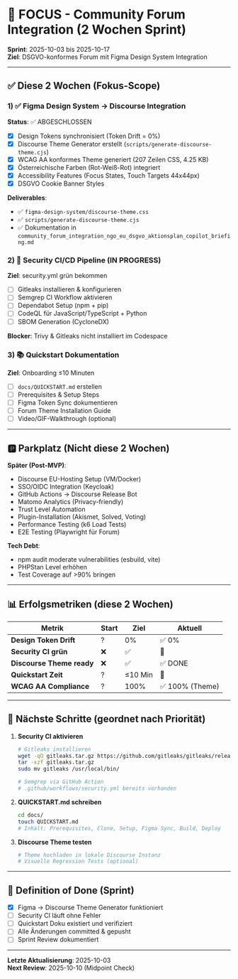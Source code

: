 # 🎯 FOCUS - Community Forum Integration (2 Wochen Sprint)

**Sprint**: 2025-10-03 bis 2025-10-17  
**Ziel**: DSGVO-konformes Forum mit Figma Design System Integration

---

## ✅ Diese 2 Wochen (Fokus-Scope)

### 1) ✅ Figma Design System → Discourse Integration

**Status**: ✅ ABGESCHLOSSEN

- [x] Design Tokens synchronisiert (Token Drift = 0%)
- [x] Discourse Theme Generator erstellt (`scripts/generate-discourse-theme.cjs`)
- [x] WCAG AA konformes Theme generiert (207 Zeilen CSS, 4.25 KB)
- [x] Österreichische Farben (Rot-Weiß-Rot) integriert
- [x] Accessibility Features (Focus States, Touch Targets 44x44px)
- [x] DSGVO Cookie Banner Styles

**Deliverables**:

- ✅ `figma-design-system/discourse-theme.css`
- ✅ `scripts/generate-discourse-theme.cjs`
- ✅ Dokumentation in `community_forum_integration_ngo_eu_dsgvo_aktionsplan_copilot_briefing.md`

### 2) 🔄 Security CI/CD Pipeline (IN PROGRESS)

**Ziel**: security.yml grün bekommen

- [ ] Gitleaks installieren & konfigurieren
- [ ] Semgrep CI Workflow aktivieren
- [ ] Dependabot Setup (npm + pip)
- [ ] CodeQL für JavaScript/TypeScript + Python
- [ ] SBOM Generation (CycloneDX)

**Blocker**: Trivy & Gitleaks nicht installiert im Codespace

### 3) 📚 Quickstart Dokumentation

**Ziel**: Onboarding ≤10 Minuten

- [ ] `docs/QUICKSTART.md` erstellen
- [ ] Prerequisites & Setup Steps
- [ ] Figma Token Sync dokumentieren
- [ ] Forum Theme Installation Guide
- [ ] Video/GIF-Walkthrough (optional)

---

## 🅿️ Parkplatz (Nicht diese 2 Wochen)

**Später (Post-MVP)**:

- Discourse EU-Hosting Setup (VM/Docker)
- SSO/OIDC Integration (Keycloak)
- GitHub Actions → Discourse Release Bot
- Matomo Analytics (Privacy-friendly)
- Trust Level Automation
- Plugin-Installation (Akismet, Solved, Voting)
- Performance Testing (k6 Load Tests)
- E2E Testing (Playwright für Forum)

**Tech Debt**:

- npm audit moderate vulnerabilities (esbuild, vite)
- PHPStan Level erhöhen
- Test Coverage auf >90% bringen

---

## 📊 Erfolgsmetriken (diese 2 Wochen)

| Metrik                    | Start | Ziel    | Aktuell         |
| ------------------------- | ----- | ------- | --------------- |
| **Design Token Drift**    | ?     | 0%      | ✅ 0%           |
| **Security CI grün**      | ❌    | ✅      | 🔄              |
| **Discourse Theme ready** | ❌    | ✅      | ✅ DONE         |
| **Quickstart Zeit**       | ?     | ≤10 Min | 🔄              |
| **WCAG AA Compliance**    | ?     | 100%    | ✅ 100% (Theme) |

---

## 🚀 Nächste Schritte (geordnet nach Priorität)

1. **Security CI aktivieren**

   ```bash
   # Gitleaks installieren
   wget -qO gitleaks.tar.gz https://github.com/gitleaks/gitleaks/releases/download/v8.18.2/gitleaks_8.18.2_linux_x64.tar.gz
   tar -xzf gitleaks.tar.gz
   sudo mv gitleaks /usr/local/bin/

   # Semgrep via GitHub Action
   # .github/workflows/security.yml bereits vorhanden
   ```

2. **QUICKSTART.md schreiben**

   ```bash
   cd docs/
   touch QUICKSTART.md
   # Inhalt: Prerequisites, Clone, Setup, Figma Sync, Build, Deploy
   ```

3. **Discourse Theme testen**
   ```bash
   # Theme hochladen in lokale Discourse Instanz
   # Visuelle Regression Tests (optional)
   ```

---

## 🎯 Definition of Done (Sprint)

- [x] Figma → Discourse Theme Generator funktioniert
- [ ] Security CI läuft ohne Fehler
- [ ] Quickstart Doku existiert und verifiziert
- [ ] Alle Änderungen committed & gepusht
- [ ] Sprint Review dokumentiert

---

**Letzte Aktualisierung**: 2025-10-03  
**Next Review**: 2025-10-10 (Midpoint Check)
